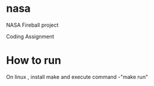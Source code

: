 # nasa
NASA Fireball project

Coding Assignment

# How to run

On linux , install make and
execute command -"make run"
